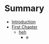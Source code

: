 # Summary

* [Introduction](README.md)
* [First Chapter](chapter1.md)
   * [heh](gheh.md)
       * e

